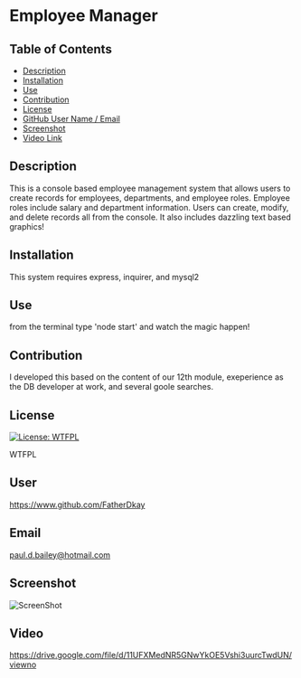 # Employee Manager
## Table of Contents
* [Description](#description)
* [Installation](#installation)
* [Use](#use)
* [Contribution](#contribution)
* [License](#license)
* [GitHub User Name / Email](#user)
* [Screenshot](#screenshot)
* [Video Link](#video)
## Description
This is a console based employee management system that allows users to create records for employees, departments, and employee roles.  Employee roles include salary and department information.  Users can create, modify, and delete records all from the console.  It also includes dazzling text based graphics!

## Installation
This system requires express, inquirer, and mysql2  

## Use
from the terminal type 'node start' and watch the magic happen!

## Contribution
I developed this based on the content of our 12th module, exeperience as the DB developer at work, and several goole searches.

## License
[![License: WTFPL](https://img.shields.io/badge/License-WTFPL-brightgreen.svg)](http://www.wtfpl.net/about/)

WTFPL

## User
https://www.github.com/FatherDkay

## Email
paul.d.bailey@hotmail.com

## Screenshot
![ScreenShot](/public/assets/EmployeeTrackerScreenShot.jpg "Screen Shot of Employee Tracker")

## Video
https://drive.google.com/file/d/11UFXMedNR5GNwYkOE5Vshi3uurcTwdUN/viewno
